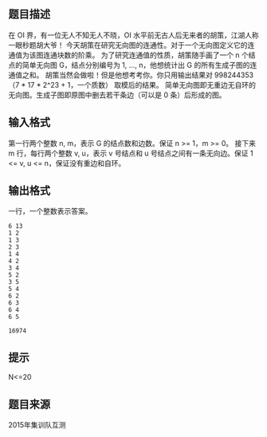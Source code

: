 


## 题目描述
在 OI 界，有一位无人不知无人不晓，OI 水平前无古人后无来者的胡策，江湖人称一眼秒题胡大爷！
今天胡策在研究无向图的连通性。对于一个无向图定义它的连通值为该图连通块数的阶乘。
为了研究连通值的性质，胡策随手画了一个 n 个结点的简单无向图 G，结点分别编号为 1, ..., n，他想统计出 G 的所有生成子图的连通值之和。
胡策当然会做啦！但是他想考考你。你只用输出结果对 998244353 （7 * 17 * 2^23 + 1，一个质数） 取模后的结果。
简单无向图即无重边无自环的无向图。生成子图即原图中删去若干条边（可以是 0 条）后形成的图。
## 输入格式
第一行两个整数 n, m，表示 G 的结点数和边数。保证 n >= 1，m >= 0。
接下来 m 行，每行两个整数 v, u，表示 v 号结点和 u 号结点之间有一条无向边。保证 1 <= v, u <= n，保证没有重边和自环。
## 输出格式
一行，一个整数表示答案。

```input1
6 13
1 2
1 3
2 3
1 4
4 2
3 4
5 2
3 5
5 4
6 2
6 3
6 4
6 5

```

```output1
16974
```

## 提示
N<=20
## 题目来源
2015年集训队互测


